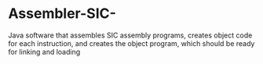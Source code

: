 # Assembler-SIC-
Java software that assembles SIC assembly programs, creates object code for  each instruction, and creates the object program, which should be ready for linking and loading
